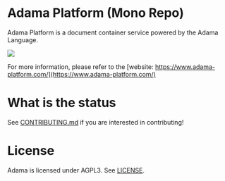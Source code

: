 # Adama Platform (Mono Repo)

Adama Platform is a document container service powered by the Adama Language.

<img src="https://www.adama-platform.com/i/20200804-adama-introduction-animated.gif">

For more information, please refer to the [website: https://www.adama-platform.com/](https://www.adama-platform.com/)

# What is the status
See [CONTRIBUTING.md](CONTRIBUTING.md) if you are interested in contributing!

# License

Adama is licensed under AGPL3. See [LICENSE](LICENSE).
